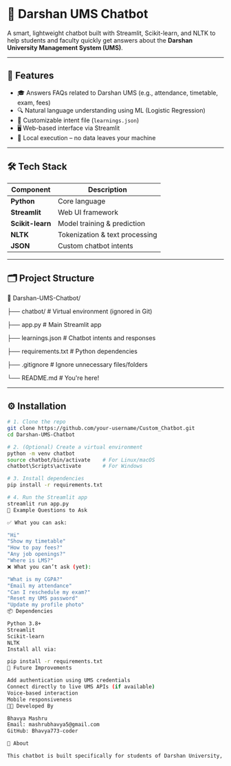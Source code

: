 # 🤖 Darshan UMS Chatbot

A smart, lightweight chatbot built with Streamlit, Scikit-learn, and NLTK to help students and faculty quickly get answers about the **Darshan University Management System (UMS)**.

---

## 📌 Features

- 🎓 Answers FAQs related to Darshan UMS (e.g., attendance, timetable, exam, fees)
- 🔍 Natural language understanding using ML (Logistic Regression)
- 🧠 Customizable intent file (`learnings.json`)
- 🖥️ Web-based interface via Streamlit
- 🔐 Local execution – no data leaves your machine

---

## 🛠️ Tech Stack

| Component         | Description                  |
|------------------|------------------------------|
| **Python**       | Core language                |
| **Streamlit**    | Web UI framework             |
| **Scikit-learn** | Model training & prediction  |
| **NLTK**         | Tokenization & text processing |
| **JSON**         | Custom chatbot intents       |

---

## 🗂️ Project Structure

📁 Darshan-UMS-Chatbot/

├── chatbot/ # Virtual environment (ignored in Git)

├── app.py # Main Streamlit app

├── learnings.json # Chatbot intents and responses

├── requirements.txt # Python dependencies

├── .gitignore # Ignore unnecessary files/folders

└── README.md # You're here!


---

## ⚙️ Installation

```bash
# 1. Clone the repo
git clone https://github.com/your-username/Custom_Chatbot.git
cd Darshan-UMS-Chatbot

# 2. (Optional) Create a virtual environment
python -m venv chatbot
source chatbot/bin/activate    # For Linux/macOS
chatbot\Scripts\activate       # For Windows

# 3. Install dependencies
pip install -r requirements.txt

# 4. Run the Streamlit app
streamlit run app.py
💬 Example Questions to Ask

✅ What you can ask:

"Hi"
"Show my timetable"
"How to pay fees?"
"Any job openings?"
"Where is LMS?"
❌ What you can’t ask (yet):

"What is my CGPA?"
"Email my attendance"
"Can I reschedule my exam?"
"Reset my UMS password"
"Update my profile photo"
📦 Dependencies

Python 3.8+
Streamlit
Scikit-learn
NLTK
Install all via:

pip install -r requirements.txt
📍 Future Improvements

Add authentication using UMS credentials
Connect directly to live UMS APIs (if available)
Voice-based interaction
Mobile responsiveness
🧑‍💻 Developed By

Bhavya Mashru
Email: mashrubhavya5@gmail.com
GitHub: Bhavya773-coder

🏫 About

This chatbot is built specifically for students of Darshan University, to simplify interaction with the UMS portal and reduce repetitive tasks.
